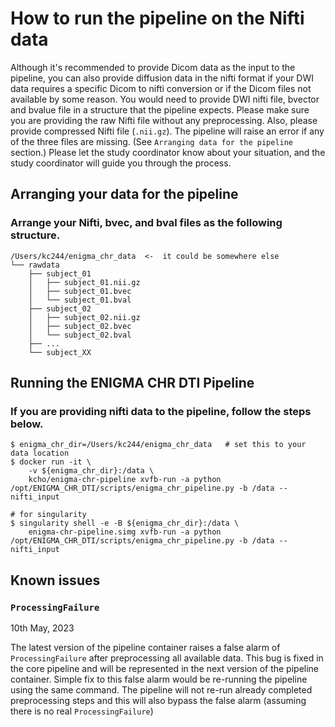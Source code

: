 # How to run the pipeline on the Nifti data

Although it's recommended to provide Dicom data as the input to the pipeline, you can also provide diffusion data in the nifti format if your DWI data requires a specific Dicom to nifti conversion or if the Dicom files not available by some reason. You would need to provide DWI nifti file, bvector and bvalue file in a structure that the pipeline expects. Please make sure you are providing the raw Nifti file without any preprocessing. Also, please provide compressed Nifti file (`.nii.gz`). The pipeline will raise an error if any of the three files are missing. (See `Arranging data for the pipeline` section.) Please let the study coordinator know about your situation, and the study coordinator will guide you through the process.

## Arranging your data for the pipeline

### Arrange your Nifti, bvec, and bval files as the following structure.
```
/Users/kc244/enigma_chr_data  <-  it could be somewhere else
└── rawdata
    ├── subject_01
    │   ├── subject_01.nii.gz
    │   ├── subject_01.bvec
    │   └── subject_01.bval
    ├── subject_02
    │   ├── subject_02.nii.gz
    │   ├── subject_02.bvec
    │   └── subject_02.bval
    ├── ...
    └── subject_XX
```


## Running the ENIGMA CHR DTI Pipeline

### If you are providing nifti data to the pipeline, follow the steps below.

```
$ enigma_chr_dir=/Users/kc244/enigma_chr_data   # set this to your data location
$ docker run -it \
    -v ${enigma_chr_dir}:/data \
    kcho/enigma-chr-pipeline xvfb-run -a python /opt/ENIGMA_CHR_DTI/scripts/enigma_chr_pipeline.py -b /data --nifti_input

# for singularity
$ singularity shell -e -B ${enigma_chr_dir}:/data \
    enigma-chr-pipeline.simg xvfb-run -a python /opt/ENIGMA_CHR_DTI/scripts/enigma_chr_pipeline.py -b /data --nifti_input
```


## Known issues

### `ProcessingFailure`

10th May, 2023

The latest version of the pipeline container raises a false alarm of `ProcessingFailure` after preprocessing all available data. This bug is fixed in the core pipeline and will be represented in the next version of the pipeline container. Simple fix to this false alarm would be re-running the pipeline using the same command. The pipeline will not re-run already completed preprocessing steps and this will also bypass the false alarm (assuming there is no real `ProcessingFailure`)


